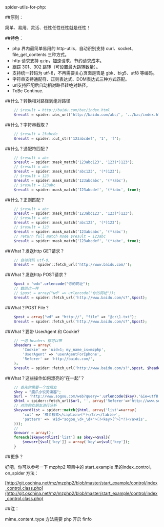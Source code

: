 spider-utils-for-php:

##原则：

简单、易用、灵活、任性任性任性就是任性！


##特色：

- php 界内最简单易用的 http-utils，自动识别支持 curl、socket、file_get_contents 三种方式。
- http 请求支持 gzip，加速请求，节约请求成本。
- 跟踪 301、302 跳转（可设置最大跳转数量）。
- 支持统一转码为 utf-8，不再需要关心页面是否是 gbk、big5、utf8 等编码。
- 字符串支持通配符、正则表达式、DOM表达式三种方式匹配。
- url支持匹配后自动相对路径转绝对路径。
- ToBe Continue.

##什么？转换相对路径到绝对路径
```php
	// $result = http://baidu.com/bac/index.html
	$result = spider::abs_url('http://baidu.com/abc/', '../bac/index.html');
```

##什么？字符串截取？
```php
	// $result = 23abcde
	$result = spider::cut_str('123abcdef', '1', 'f');
```

##什么？通配符匹配？
```php
	// $result = abc
	$result = spider::mask_match('123abc123', '123(*)123');
	// $result = abc
	$result = spider::mask_match('abc123', '(*)123');
	// $result = 123
	$result = spider::mask_match('123abcabc', '(*)abc');
	// $result = 123abc
	$result = spider::mask_match('123abcdef', '(*)abc', true);
```


##什么？正则匹配？
```php
	// $result = abc
	$result = spider::mask_match('123abc123', '123(*)123');
	// $result = abc
	$result = spider::mask_match('abc123', '(*)123');
	// $result = 123
	$result = spider::mask_match('123abcabc', '(*)abc');
	// return full match mode $result = 123abc
	$result = spider::mask_match('123abcdef', '(*)abc', true);
```


##What？发送http GET请求？ 
```php
    // 自动转码 utf-8, 
    $result =  spider::fetch_url('http://www.baidu.com/');
```

##What？发送http POST请求？

```php
	$post = "wd=".urlencode("你的网址"); 
    // 数组也一样
	// $post = array("wd" => urlencode("你的网址"));
    $result = spider::fetch_url('http://www.baidu.com/s?',$post);
```


##What？POST File？

```php
    $post = array("wd" => "http://", "file" => "@c:\1.txt");
    $result = spider::fetch_url('http://www.baidu.com/s?',$post);
```

##What？要带 UserAgent 和 Cookie? 

```php
	// 一切 headers 都可以带
	$headers = array(
		'Cookie' => 'uid=1; my_name_is=mzphp',
		'UserAgent' => 'userAgentForIphone',
		'Referer' => 'http://baidu.com/',
	);
    $result = spider::fetch_url('http://www.baidu.com/s?',$post, $headers);
```


##What？这些操作如何漂亮的“在一起”？


```php
	// 首先你需要一个女朋友
	$key = "魔爪小说阅读器";
	$url = 'http://www.sogou.com/web?query='.urlencode($key).'&ie=utf8';
	$html = spider::fetch_url($url, '', array('Referer'=>'http://www.sogou.com/'));
	// 对你的女朋友进行分析
	$keywordlist = spider::match($html, array('list'=>array(
		'cut' => '相关搜索</caption>(*)</tr></table>',
		'pattern' => '#id="sogou_\d+_\d+">(?<key>[^>]*?)</a>#is',
	)));
	//
	$newarr = array();
	foreach($keywordlist['list'] as $key=>$val){
		$newarr[$val['key']] = array('key'=>$val['key']);
	}
```

##更多？

好吧，你可以参考一下 mzphp2 项目中的 start_example 里的index_control，on_spider 方法：

[http://git.oschina.net/mz/mzphp2/blob/master/start_example/control/index_control.class.php](http://git.oschina.net/mz/mzphp2/blob/master/start_example/control/index_control.class.php)

##注：

mime_content_type 方法需要 php 开启 finfo
